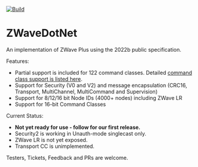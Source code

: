 [![Build](https://github.com/jdomnitz/ZWaveDotNet/actions/workflows/dotnet.yml/badge.svg)](https://github.com/jdomnitz/ZWaveDotNet/actions/workflows/dotnet.yml)
# ZWaveDotNet
An implementation of ZWave Plus using the 2022b public specification. 

Features:
* Partial support is included for 122 command classes.  Detailed [command class support is listed here](SupportedCommandClasses.md).
* Support for Security (V0 and V2) and message encapsulation (CRC16, Transport, MultiChannel, MultiCommand and Supervision)
* Support for 8/12/16 bit Node IDs (4000+ nodes) including ZWave LR
* Support for 16-bit Command Classes

Current Status:
* **Not yet ready for use - follow for our first release.** 
* Security2 is working in Unauth-mode singlecast only.
* ZWave LR is not yet exposed.
* Transport CC is unimplemented.

Testers, Tickets, Feedback and PRs are welcome.